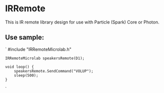 # IRRemote
This is IR remote library design for use with Particle (Spark) Core or Photon.

Use sample:
-----------

`
	#include "IRRemoteMicrolab.h"

	IRRemoteMicrolab speakersRemote(D1);

	void loop() {
		speakersRemote.SendCommand("VOLUP");
		sleep(500);
	}
`